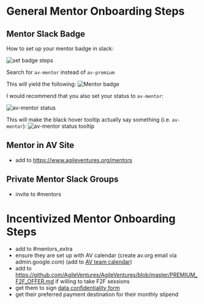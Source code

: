General Mentor Onboarding Steps
===============================

Mentor Slack Badge
------------------

How to set up your mentor badge in slack:

![set badge steps](https://dl.dropbox.com/s/u7p6bf4cm69ldkt/Screenshot%202018-05-10%2012.07.59.png?dl=0)

Search for `av-mentor` instead of `av-premium`
 
This will yield the following:
![Mentor badge](https://dl.dropbox.com/s/gmh0654y5nkzy9u/Screenshot%202018-05-10%2006.21.45.png)
 
I would recommend that you also set your status to `av-mentor`:
 
![av-mentor status](https://dl.dropbox.com/s/3ubxgeezo548ze6/Screenshot%202018-05-10%2012.14.39.png?dl=0)
 
This will make the black hover tooltip actually say something (i.e. `av-mentor`):
![av-mentor status tooltip](https://dl.dropbox.com/s/f1de08ox5kak36v/Screenshot%202018-05-10%2006.18.22.png)


Mentor in AV Site
------------------

* add to https://www.agileventures.org/mentors

Private Mentor Slack Groups
---------------------------

* invite to #mentors

Incentivized Mentor Onboarding Steps
===============================

* add to #mentors_extra
* ensure they are set up with AV calendar (create av.org email via admin.google.com) (add to [AV team calendar](https://calendar.google.com/calendar/b/2/r/settings/calendar/YWdpbGV2ZW50dXJlcy5vcmdfdXJnc3UyZmszbHF1ZmJlZjE0ODVqODNiNnNAZ3JvdXAuY2FsZW5kYXIuZ29vZ2xlLmNvbQ))
* add to https://github.com/AgileVentures/AgileVentures/blob/master/PREMIUM_F2F_OFFER.md if willing to take F2F sessions
* get them to sign [data confidentiality form](http://bit.ly/AV-confidentiality)
* get their preferred payment destination for their monthly stipend
